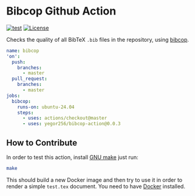 # Bibcop Github Action

[![test](https://github.com/yegor256/bibcop-action/actions/workflows/test.yml/badge.svg)](https://github.com/yegor256/bibcop-action/actions/workflows/test.yml)
[![License](https://img.shields.io/badge/license-MIT-green.svg)](https://github.com/yegor256/bibcop-action/blob/master/LICENSE.txt)

Checks the quality of all BibTeX `.bib` files in the repository, using [bibcop].

```yaml
name: bibcop
'on':
  push:
    branches:
      - master
  pull_request:
    branches:
      - master
jobs:
  bibcop:
    runs-on: ubuntu-24.04
    steps:
      - uses: actions/checkout@master
      - uses: yegor256/bibcop-action@0.0.3
```

## How to Contribute

In order to test this action, install [GNU make] just run:

```bash
make
```

This should build a new Docker image and then try to use it
in order to render a simple `test.tex` document. You need to have
[Docker] installed.

[bibcop]: https://github.com/yegor256/bibcop
[GNU make]: https://www.gnu.org/software/make/
[Docker]: https://docs.docker.com/get-docker/
